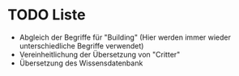 # TODO Liste

- Abgleich der Begriffe für "Building" (Hier werden immer wieder unterschiedliche Begriffe verwendet)
- Vereinheitlichung der Übersetzung von "Critter"
- Übersetzung des Wissensdatenbank